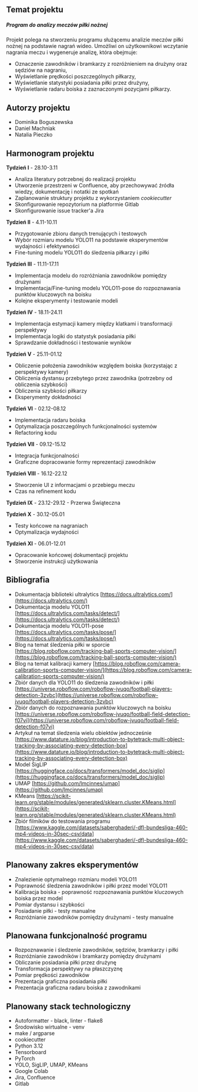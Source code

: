 ## Temat projektu

##### Program do analizy meczów piłki nożnej

Projekt polega na stworzeniu programu służącemu analizie meczów piłki nożnej na podstawie nagrań wideo. Umożliwi on użytkownikowi wczytanie nagrania meczu i wygeneruje analizę, która obejmuje:
- Oznaczenie zawodników i bramkarzy z rozróżnieniem na drużyny oraz sędziów na nagraniu,
- Wyświetlanie prędkości poszczególnych piłkarzy,
- Wyświetlanie statystyki posiadania piłki przez drużyny,
- Wyświetlanie radaru boiska z zaznaczonymi pozycjami piłkarzy.

## Autorzy projektu

- Dominika Boguszewska
- Daniel Machniak
- Natalia Pieczko

## Harmonogram projektu
  

**Tydzień I** - 28.10-3.11

- Analiza literatury potrzebnej do realizacji projektu
- Utworzenie przestrzeni w Confluence, aby przechowywać źródła wiedzy, dokumentację i notatki ze spotkań
- Zaplanowanie struktury projektu z wykorzystaniem *cookiecutter*
- Skonfigurowanie repozytorium na platformie Gitlab
- Skonfigurowanie issue tracker'a Jira

**Tydzień II** - 4.11-10.11

- Przygotowanie zbioru danych trenujących i testowych
- Wybór rozmiaru modelu YOLO11 na podstawie eksperymentów wydajności i efektywności
- Fine-tuning modelu YOLO11 do śledzenia piłkarzy i piłki

**Tydzień III** - 11.11-17.11

- Implementacja modelu do rozróżniania zawodników pomiędzy drużynami
- Implementacja/Fine-tuning modelu YOLO11-pose do rozpoznawania punktów kluczowych na boisku
- Kolejne eksperymenty i testowanie modeli

**Tydzień IV** - 18.11-24.11

- Implementacja estymacji kamery między klatkami i transformacji perspektywy
- Implementacja logiki do statystyk posiadania piłki
- Sprawdzanie dokładności i testowanie wyników

**Tydzień V** - 25.11-01.12

- Obliczenie położenia zawodników względem boiska (korzystając z perspektywy kamery)
- Obliczenia dystansu przebytego przez zawodnika (potrzebny od obliczenia szybkości)
- Obliczenia szybkości piłkarzy
- Eksperymenty dokładności

**Tydzień VI** - 02.12-08.12

- Implementacja radaru boiska
- Optymalizacja poszczególnych funkcjonalności systemów
- Refactoring kodu

**Tydzień VII** - 09.12-15.12

- Integracja funkcjonalności
- Graficzne dopracowanie formy reprezentacji zawodników

**Tydzień VIII** - 16.12-22.12

- Stworzenie UI z informacjami o przebiegu meczu
- Czas na refinement kodu

**Tydzień IX** - 23.12-29.12 - Przerwa Świąteczna

**Tydzień X** - 30.12-05.01

- Testy końcowe na nagraniach
- Optymalizacja wydajności

**Tydzień XI** - 06.01-12.01

- Opracowanie końcowej dokumentacji projektu
- Stworzenie instrukcji użytkowania

## Bibliografia

- Dokumentacja biblioteki ultralytics [https://docs.ultralytics.com/](https://docs.ultralytics.com/)
- Dokumentacja modelu YOLO11 [https://docs.ultralytics.com/tasks/detect/](https://docs.ultralytics.com/tasks/detect/)
- Dokumentacja modelu YOLO11-pose [https://docs.ultralytics.com/tasks/pose/](https://docs.ultralytics.com/tasks/pose/)
- Blog na temat śledzenia piłki w sporcie [https://blog.roboflow.com/tracking-ball-sports-computer-vision/](https://blog.roboflow.com/tracking-ball-sports-computer-vision/)
- Blog na temat kalibracji kamery [https://blog.roboflow.com/camera-calibration-sports-computer-vision/](https://blog.roboflow.com/camera-calibration-sports-computer-vision/)
- Zbiór danych dla YOLO11 do śledzenia zawodników i piłki [https://universe.roboflow.com/roboflow-jvuqo/football-players-detection-3zvbc](https://universe.roboflow.com/roboflow-jvuqo/football-players-detection-3zvbc)
- Zbiór danych do rozpoznawania punktów kluczowych na boisku [https://universe.roboflow.com/roboflow-jvuqo/football-field-detection-f07vi](https://universe.roboflow.com/roboflow-jvuqo/football-field-detection-f07vi)
- Artykuł na temat śledzenia wielu obiektów jednocześnie [https://www.datature.io/blog/introduction-to-bytetrack-multi-object-tracking-by-associating-every-detection-box](https://www.datature.io/blog/introduction-to-bytetrack-multi-object-tracking-by-associating-every-detection-box)
- Model SigLIP [https://huggingface.co/docs/transformers/model_doc/siglip](https://huggingface.co/docs/transformers/model_doc/siglip)
- UMAP [https://github.com/lmcinnes/umap](https://github.com/lmcinnes/umap)
- KMeans [https://scikit-learn.org/stable/modules/generated/sklearn.cluster.KMeans.html](https://scikit-learn.org/stable/modules/generated/sklearn.cluster.KMeans.html)
- Zbiór filmików do testowania programu [https://www.kaggle.com/datasets/saberghaderi/-dfl-bundesliga-460-mp4-videos-in-30sec-csv/data](https://www.kaggle.com/datasets/saberghaderi/-dfl-bundesliga-460-mp4-videos-in-30sec-csv/data)

## Planowany zakres eksperymentów

- Znalezienie optymalnego rozmiaru modeli YOLO11
- Poprawność śledzenia zawodników i piłki przez model YOLO11
- Kalibracja boiska - poprawność rozpoznawania punktów kluczowych boiska przez model
- Pomiar dystansu i szybkości
- Posiadanie piłki - testy manualne
- Rozróżnianie zawodników pomiędzy drużynami - testy manualne

## Planowana funkcjonalność programu

- Rozpoznawanie i śledzenie zawodników, sędziów, bramkarzy i piłki
- Rozróżnianie zawodników i bramkarzy pomiędzy drużynami
- Obliczanie posiadania piłki przez drużynę
- Transformacja perspektywy na płaszczyznę
- Pomiar prędkości zawodników
- Prezentacja graficzna posiadania piłki
- Prezentacja graficzna radaru boiska z zawodnikami

## Planowany stack technologiczny

- Autoformatter - black, linter - flake8
- Środowisko wirtualne - venv
- make / argparse
- cookiecutter
- Python 3.12
- Tensorboard
- PyTorch
- YOLO, SigLIP, UMAP, KMeans
- Google Colab
- Jira, Confluence
- Gitlab